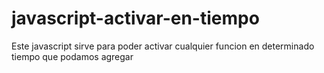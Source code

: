 # javascript-activar-en-tiempo
Este javascript sirve para poder activar cualquier funcion en determinado tiempo que podamos agregar
